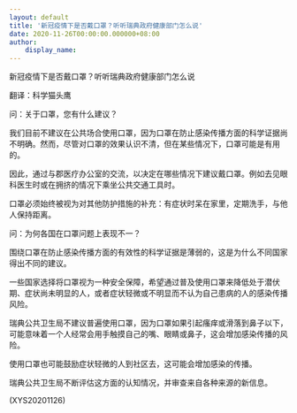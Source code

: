 ```yaml
---
layout: default
title: '新冠疫情下是否戴口罩？听听瑞典政府健康部门怎么说'
date: 2020-11-26T00:00:00.000000+08:00
author:
    display_name: 
---
```


新冠疫情下是否戴口罩？听听瑞典政府健康部门怎么说

翻译：科学猫头鹰

问：关于口罩，您有什么建议？

我们目前不建议在公共场合使用口罩，因为口罩在防止感染传播方面的科学证据尚不明确。然而，尽管对口罩的效果认识不清，但在某些情况下，口罩可能是有用的。

因此，通过与郡医疗办公室的交流，以决定在哪些情况下建议戴口罩。例如去见眼科医生时或在拥挤的情况下乘坐公共交通工具时。

口罩必须始终被视为对其他防护措施的补充：有症状时呆在家里，定期洗手，与他人保持距离。

问：为何各国在口罩问题上表现不一？

围绕口罩在防止感染传播方面的有效性的科学证据是薄弱的，这是为什么不同国家得出不同的建议。

一些国家选择将口罩视为一种安全保障，希望通过普及使用口罩来降低处于潜伏期、症状尚未明显的人，或者症状轻微或不明显而不认为自己患病的人的感染传播风险。

瑞典公共卫生局不建议普遍使用口罩，因为口罩如果引起瘙痒或滑落到鼻子以下，可能意味着一个人经常会用手触摸自己的嘴、眼睛或鼻子，这会增加感染传播的风险。

使用口罩也可能鼓励症状轻微的人到社区去，这可能会增加感染的传播。

瑞典公共卫生局不断评估这方面的认知情况，并审查来自各种来源的新信息。

(XYS20201126)

